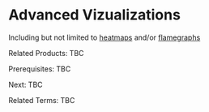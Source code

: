 # Advanced Vizualizations
Including but not limited to [heatmaps](https://en.wikipedia.org/wiki/Heat_map) and/or [flamegraphs](https://www.brendangregg.com/flamegraphs.html)

Related Products: TBC

Prerequisites:  TBC

Next: TBC

Related Terms: TBC
